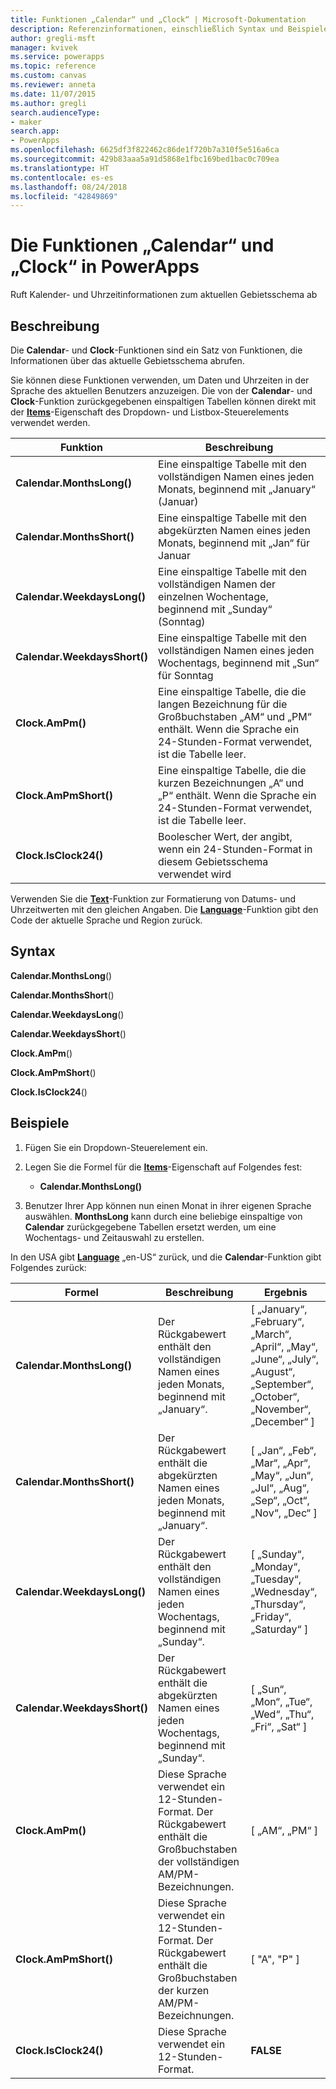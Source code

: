 ```yaml
---
title: Funktionen „Calendar“ und „Clock“ | Microsoft-Dokumentation
description: Referenzinformationen, einschließlich Syntax und Beispielen, für die Funktionen „Calendar“ und „Clock“ in PowerApps
author: gregli-msft
manager: kvivek
ms.service: powerapps
ms.topic: reference
ms.custom: canvas
ms.reviewer: anneta
ms.date: 11/07/2015
ms.author: gregli
search.audienceType:
- maker
search.app:
- PowerApps
ms.openlocfilehash: 6625df3f822462c86de1f720b7a310f5e516a6ca
ms.sourcegitcommit: 429b83aaa5a91d5868e1fbc169bed1bac0c709ea
ms.translationtype: HT
ms.contentlocale: es-es
ms.lasthandoff: 08/24/2018
ms.locfileid: "42849869"
---
```

# <a name="calendar-and-clock-functions-in-powerapps"></a>Die Funktionen „Calendar“ und „Clock“ in PowerApps
Ruft Kalender- und Uhrzeitinformationen zum aktuellen Gebietsschema ab

## <a name="description"></a>Beschreibung
Die **Calendar**- und **Clock**-Funktionen sind ein Satz von Funktionen, die Informationen über das aktuelle Gebietsschema abrufen.

Sie können diese Funktionen verwenden, um Daten und Uhrzeiten in der Sprache des aktuellen Benutzers anzuzeigen.  Die von der **Calendar**- und **Clock**-Funktion zurückgegebenen einspaltigen Tabellen können direkt mit der **[Items](../controls/properties-core.md)**-Eigenschaft des Dropdown- und Listbox-Steuerelements verwendet werden.

| Funktion | Beschreibung |
| --- | --- |
| **Calendar.MonthsLong()** |Eine einspaltige Tabelle mit den vollständigen Namen eines jeden Monats, beginnend mit „January“ (Januar) |
| **Calendar.MonthsShort()** |Eine einspaltige Tabelle mit den abgekürzten Namen eines jeden Monats, beginnend mit „Jan“ für Januar |
| **Calendar.WeekdaysLong()** |Eine einspaltige Tabelle mit den vollständigen Namen der einzelnen Wochentage, beginnend mit „Sunday“ (Sonntag) |
| **Calendar.WeekdaysShort()** |Eine einspaltige Tabelle mit den vollständigen Namen eines jeden Wochentags, beginnend mit „Sun“ für Sonntag |
| **Clock.AmPm()** |Eine einspaltige Tabelle, die die langen Bezeichnung für die Großbuchstaben „AM“ und „PM“ enthält.  Wenn die Sprache ein 24-Stunden-Format verwendet, ist die Tabelle leer. |
| **Clock.AmPmShort()** |Eine einspaltige Tabelle, die die kurzen Bezeichnungen „A“ und „P“ enthält.  Wenn die Sprache ein 24-Stunden-Format verwendet, ist die Tabelle leer. |
| **Clock.IsClock24()** |Boolescher Wert, der angibt, wenn ein 24-Stunden-Format in diesem Gebietsschema verwendet wird |

Verwenden Sie die **[Text](function-text.md)**-Funktion zur Formatierung von Datums- und Uhrzeitwerten mit den gleichen Angaben.  Die **[Language](function-language.md)**-Funktion gibt den Code der aktuelle Sprache und Region zurück.

## <a name="syntax"></a>Syntax
**Calendar.MonthsLong**()

**Calendar.MonthsShort**()

**Calendar.WeekdaysLong**()

**Calendar.WeekdaysShort**()

**Clock.AmPm**()

**Clock.AmPmShort**()

**Clock.IsClock24**()

## <a name="examples"></a>Beispiele
1. Fügen Sie ein Dropdown-Steuerelement ein.
2. Legen Sie die Formel für die **[Items](../controls/properties-core.md)**-Eigenschaft auf Folgendes fest:
   
   * **Calendar.MonthsLong()**
3. Benutzer Ihrer App können nun einen Monat in ihrer eigenen Sprache auswählen.  **MonthsLong** kann durch eine beliebige einspaltige von **Calendar** zurückgegebene Tabellen ersetzt werden, um eine Wochentags- und Zeitauswahl zu erstellen.

In den USA gibt **[Language](function-language.md)** „en-US“ zurück, und die **Calendar**-Funktion gibt Folgendes zurück:

| Formel | Beschreibung | Ergebnis |
| --- | --- | --- |
| **Calendar.MonthsLong()** |Der Rückgabewert enthält den vollständigen Namen eines jeden Monats, beginnend mit „January“. |[ „January“, „February“, „March“, „April“, „May“, „June“, „July“, „August“, „September“, „October“, „November“, „December“ ] |
| **Calendar.MonthsShort()** |Der Rückgabewert enthält die abgekürzten Namen eines jeden Monats, beginnend mit „January“. |[ „Jan“, „Feb“, „Mar“, „Apr“, „May“, „Jun“, „Jul“, „Aug“, „Sep“, „Oct“, „Nov“, „Dec“ ] |
| **Calendar.WeekdaysLong()** |Der Rückgabewert enthält den vollständigen Namen eines jeden Wochentags, beginnend mit „Sunday“. |[ „Sunday“, „Monday“, „Tuesday“, „Wednesday“, „Thursday“, „Friday“, „Saturday“ ] |
| **Calendar.WeekdaysShort()** |Der Rückgabewert enthält die abgekürzten Namen eines jeden Wochentags, beginnend mit „Sunday“. |[ „Sun“, „Mon“, „Tue“, „Wed“, „Thu“, „Fri“, „Sat“ ] |
| **Clock.AmPm()** |Diese Sprache verwendet ein 12-Stunden-Format.  Der Rückgabewert enthält die Großbuchstaben der vollständigen AM/PM-Bezeichnungen. |[ „AM“, „PM“ ] |
| **Clock.AmPmShort()** |Diese Sprache verwendet ein 12-Stunden-Format.  Der Rückgabewert enthält die Großbuchstaben der kurzen AM/PM-Bezeichnungen. |[ "A", "P" ] |
| **Clock.IsClock24()** |Diese Sprache verwendet ein 12-Stunden-Format. |**FALSE** |

